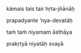 kāmais tais tair hṛta-jñānāḥ

prapadyante ’nya-devatāḥ

taṁ taṁ niyamam āsthāya

prakṛtyā niyatāḥ svayā
